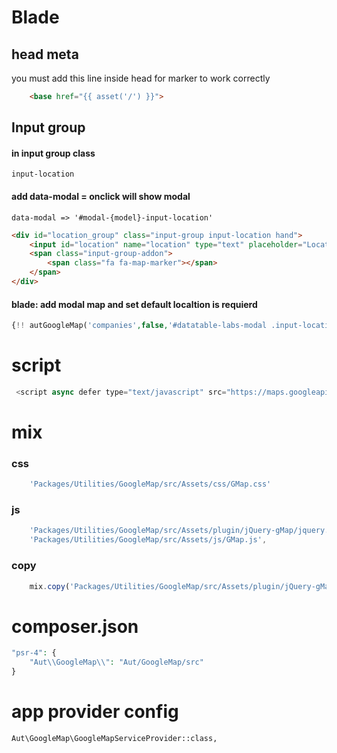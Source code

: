 
# Blade 

## head meta  
you must add this line inside head for marker to work correctly
```html
    <base href="{{ asset('/') }}">
```

## Input group

#### in input group class
 ```
 input-location
 ```
#### add data-modal = onclick will show modal  
```
data-modal => '#modal-{model}-input-location'
```

``` html
<div id="location_group" class="input-group input-location hand">
    <input id="location" name="location" type="text" placeholder="Location" class="form-control required req" data-modal="#modal-companies-input-location">
    <span class="input-group-addon">
        <span class="fa fa-map-marker"></span>
    </span>
</div>
```

#### blade: add modal map and set default localtion is requierd

```php
{!! autGoogleMap('companies',false,'#datatable-labs-modal .input-location input',10,'Syria ,Aleppo') !!}```
```

# script

``` javascript 
 <script async defer type="text/javascript" src="https://maps.googleapis.com/maps/api/js?v=3&key=AIzaSyCC3X-thsM5s1FkNqwFtRKTaa1CMFctf1k&language={{$lang}}&libraries=places"></script>
```
# mix

### css

``` javascript
    'Packages/Utilities/GoogleMap/src/Assets/css/GMap.css'
```

### js

``` javascript
    'Packages/Utilities/GoogleMap/src/Assets/plugin/jQuery-gMap/jquery.gmap.min.js',
    'Packages/Utilities/GoogleMap/src/Assets/js/GMap.js',
```

### copy

``` javascript
    mix.copy('Packages/Utilities/GoogleMap/src/Assets/plugin/jQuery-gMap/marker_red.png', 'public/images' ,false);
```

# composer.json

```php
"psr-4": {
    "Aut\\GoogleMap\\": "Aut/GoogleMap/src"
}
```

# app provider config

`Aut\GoogleMap\GoogleMapServiceProvider::class,`